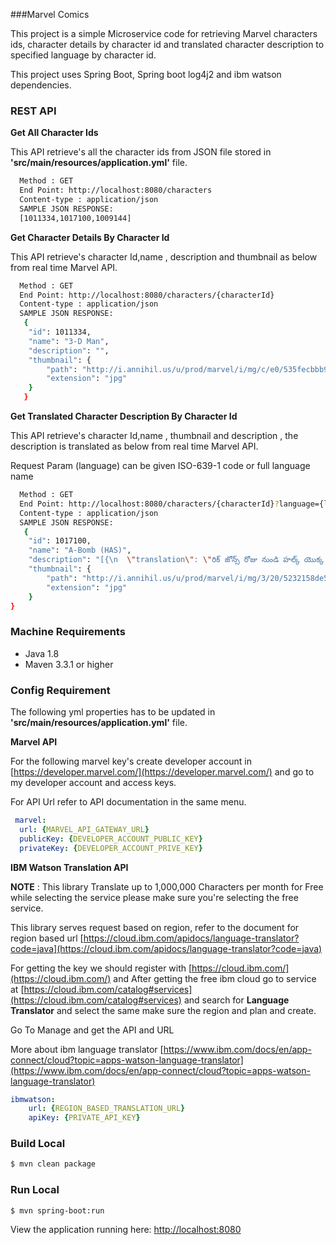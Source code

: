 ###Marvel Comics

This project is a simple Microservice code for retrieving Marvel characters ids, character details by character id and translated character description to specified language by character id. 

This project uses Spring Boot, Spring boot log4j2  and ibm watson dependencies.


### REST API
**Get All Character Ids** 

This API retrieve's all the character ids from JSON file stored in **'src/main/resources/application.yml'** file.

```bash
  Method : GET
  End Point: http://localhost:8080/characters 
  Content-type : application/json
  SAMPLE JSON RESPONSE:
  [1011334,1017100,1009144]   
```
**Get Character Details By Character Id** 

This API retrieve's character Id,name , description and thumbnail as below from real time Marvel API.

```bash
  Method : GET
  End Point: http://localhost:8080/characters/{characterId}
  Content-type : application/json
  SAMPLE JSON RESPONSE:
   {
	"id": 1011334,
	"name": "3-D Man",
	"description": "",
	"thumbnail": {
		"path": "http://i.annihil.us/u/prod/marvel/i/mg/c/e0/535fecbbb9784",
		"extension": "jpg"
	}
   }
```
**Get Translated Character Description By Character Id** 

This API retrieve's character Id,name , thumbnail and description , the description is translated as below from real time Marvel API.

Request Param (language) can be given ISO-639-1 code or full language name 

```bash
  Method : GET
  End Point: http://localhost:8080/characters/{characterId}?language={languageCode}
  Content-type : application/json
  SAMPLE JSON RESPONSE:
   {
	"id": 1017100,
	"name": "A-Bomb (HAS)",
	"description": "[{\n  \"translation\": \"రిక్ జోన్స్ రోజు నుండి హల్క్ యొక్క ఉత్తమ బూడిద ఉంది, కానీ ఇప్పుడు అతను ఒక స్నేహితుడు కంటే ఎక్కువ ఉంది ... అతను ఒక साथी ఉంది! ఒక గామా శక్తి విస్ఫోటనం ద్వారా ట్రాన్స్పోర్ట్, A-బాంబ్ యొక్క గాఢత, ఆర్మేనిట్ చర్మం కేవలం బలమైన మరియు శక్తివంతంగా ఉంది. మరియు అతను చర్య లోకి curls, అతను నాశనం యొక్క ఒక పెద్ద బౌలింగ్ బంతి వంటి దానిని ఉపయోగిస్తుంది! \"\n}]",
	"thumbnail": {
		"path": "http://i.annihil.us/u/prod/marvel/i/mg/3/20/5232158de5b16",
		"extension": "jpg"
	}
}
```

### Machine Requirements
* Java 1.8
* Maven 3.3.1 or higher


### Config Requirement

The following yml properties has to be updated in **'src/main/resources/application.yml'** file.


**Marvel API**

For the following marvel key's create developer account in [https://developer.marvel.com/](https://developer.marvel.com/) and go to my developer account and access keys.

For API Url refer to API documentation in the same menu.

``` yml
 marvel:
  url: {MARVEL_API_GATEWAY_URL}
  publicKey: {DEVELOPER_ACCOUNT_PUBLIC_KEY}
  privateKey: {DEVELOPER_ACCOUNT_PRIVE_KEY}	  
```

**IBM Watson Translation API**

**NOTE** : This library Translate up to 1,000,000 Characters per month for Free while selecting the service please make sure you're selecting the free service. 	


This library serves request based on region, refer to the document for region based url [https://cloud.ibm.com/apidocs/language-translator?code=java](https://cloud.ibm.com/apidocs/language-translator?code=java)

For getting the key we should register with [https://cloud.ibm.com/](https://cloud.ibm.com/) and After getting the free ibm cloud go to service at [https://cloud.ibm.com/catalog#services](https://cloud.ibm.com/catalog#services) and search for **Language Translator** and select the same make sure the region and plan and create.


Go To Manage and get the API and URL 

More about ibm language translator [https://www.ibm.com/docs/en/app-connect/cloud?topic=apps-watson-language-translator](https://www.ibm.com/docs/en/app-connect/cloud?topic=apps-watson-language-translator)



``` yml
ibmwatson:
    url: {REGION_BASED_TRANSLATION_URL}
    apiKey: {PRIVATE_API_KEY}  
```







### Build Local

```bash
$ mvn clean package       
```

### Run Local

```bash
$ mvn spring-boot:run
```

View the application running here: [http://localhost:8080](http://localhost:8080)


